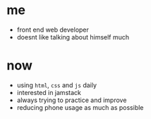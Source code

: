# me 
- front end web developer
- doesnt like talking about himself much

# now
- using `html`, `css` and `js` daily
- interested in jamstack
- always trying to practice and improve
- reducing phone usage as much as possible
